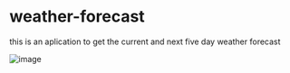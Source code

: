 # weather-forecast


this is an aplication to get the current and next five day weather forecast


![image](https://user-images.githubusercontent.com/109124708/204425563-45ad99da-575e-4678-ba5a-7c75be623c99.png)

